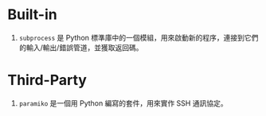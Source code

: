# Built-in
1. `subprocess` 是 Python 標準庫中的一個模組，用來啟動新的程序，連接到它們的輸入/輸出/錯誤管道，並獲取返回碼。

# Third-Party
1. `paramiko` 是一個用 Python 編寫的套件，用來實作 SSH 通訊協定。
